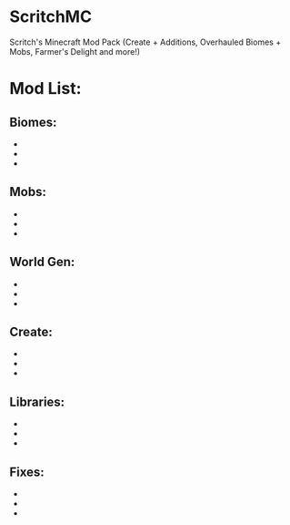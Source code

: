# ScritchMC
Scritch's Minecraft Mod Pack (Create + Additions, Overhauled Biomes + Mobs, Farmer's Delight and more!)

# Mod List:
## Biomes:
-
-
-

## Mobs:
-
-
-

## World Gen:
-
-
-

## Create:
-
-
-

## Libraries:
-
-
-

## Fixes:
-
-
-
